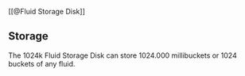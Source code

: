 [[@Fluid Storage Disk]]

## Storage
The 1024k Fluid Storage Disk can store 1024.000 millibuckets or 1024 buckets of any fluid.